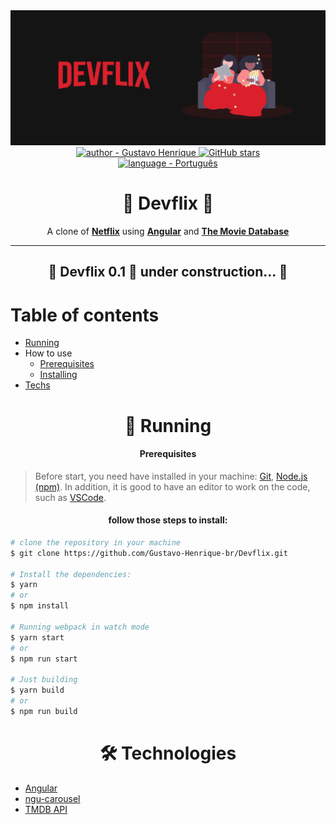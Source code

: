 <div align="center">
    <img src=".github/banner.png" alt="header Devflix extension"/>
</div>

<div align="center">
    <a href="https://github.com/Gustavo-Henrique-br" >
        <img src="https://img.shields.io/badge/author-Gustavo%20Henrique-blue?style=for-the-badge" alt="author - Gustavo Henrique" />
    </a>
    <a href="https://github.com/Gustavo-Henrique-br/Devflix/stargazers"><img alt="GitHub stars" src="https://img.shields.io/github/stars/Gustavo-Henrique-br/Devflix?style=for-the-badge"></a>
</div>

<div align="center">
    <a href="https://github.com/Gustavo-Henrique-br/Devflix/blob/master/LEIAME.md">
        <img height="30" src="https://img.shields.io/static/v1?label=&message=PT-BR&color=blue&style=for-the-badge" alt="language - Português" />
    </a>
</div>

<div align="center">
    <h1>🎥 Devflix 🎥</h1>
    <p>A clone of
      <a href="https://www.netflix.com/"><b>Netflix</b></a> using <a href="https://angular.io/"><b>Angular</b></a> and <a href="https://www.themoviedb.org/"><b>The Movie Database</b></a>
    </p>
</div>

<hr>

<div align="center">
    <h2>🚧 Devflix 0.1 🚀 under construction... 🚧</h2>
</div>

Table of contents
=================
<!--ts-->
   * [Running](#rodando)
   * How to use
      * [Prerequisites](#pre-requisitos)
      * [Installing](#install)
   * [Techs](#techs)
<!--te-->

<div id="rodando" align="center">
    <h1>🎲 Running</h1>
</div>

<div id="pre-requisitos" align="center">
    <h4>Prerequisites</h4>
</div>

> Before start, you need have installed in your machine:
[Git](https://git-scm.com), [Node.js (npm)](https://nodejs.org/en/).
> In addition, it is good to have an editor to work on the code, such as [VSCode](https://code.visualstudio.com/).

<div id="install" align="center">
    <h4>
        follow those steps to install:
    </h4>
</div>

```bash
# clone the repository in your machine
$ git clone https://github.com/Gustavo-Henrique-br/Devflix.git

# Install the dependencies:
$ yarn
# or
$ npm install

# Running webpack in watch mode
$ yarn start
# or
$ npm run start

# Just building
$ yarn build
# or
$ npm run build
```

<div id="techs" align="center">
    <h1>🛠 Technologies</h1>
</div>

- [Angular](https://angular.io/)
- [ngu-carousel](https://github.com/uiuniversal/ngu-carousel)
- [TMDB API](https://www.themoviedb.org/)
